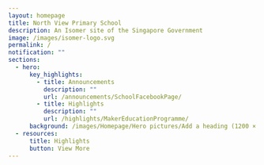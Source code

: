 ```yaml
---
layout: homepage
title: North View Primary School
description: An Isomer site of the Singapore Government
image: /images/isomer-logo.svg
permalink: /
notification: ""
sections:
  - hero:
      key_highlights:
        - title: Announcements
          description: ""
          url: /announcements/SchoolFacebookPage/
        - title: Highlights
          description: ""
          url: /highlights/MakerEducationProgramme/
      background: /images/Homepage/Hero pictures/Add a heading (1200 × 630 px) (1).gif
  - resources:
      title: Highlights
      button: View More
---
```

